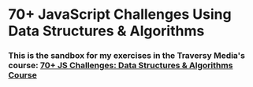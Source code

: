 # 70+ JavaScript Challenges Using Data Structures & Algorithms

### This is the sandbox for my exercises in the Traversy Media's course: [70+ JS Challenges: Data Structures & Algorithms Course](https://www.traversymedia.com/products/70-javascript-challenges-using-data-structures-algorithms)

